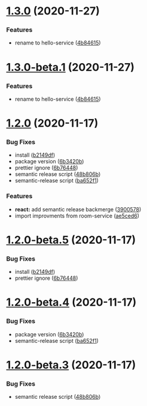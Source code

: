 # [1.3.0](https://github.com/amfa-team/hello-service/compare/v1.2.0...v1.3.0) (2020-11-27)


### Features

* rename to hello-service ([4b84615](https://github.com/amfa-team/hello-service/commit/4b84615f6cd2f0fdbf2807afebe3d62a27be15c8))

# [1.3.0-beta.1](https://github.com/amfa-team/hello-service/compare/v1.2.0...v1.3.0-beta.1) (2020-11-27)


### Features

* rename to hello-service ([4b84615](https://github.com/amfa-team/hello-service/commit/4b84615f6cd2f0fdbf2807afebe3d62a27be15c8))

# [1.2.0](https://github.com/amfa-team/sbs-service-template/compare/v1.1.0...v1.2.0) (2020-11-17)


### Bug Fixes

* install ([b2149df](https://github.com/amfa-team/sbs-service-template/commit/b2149df28311d3afe0b4774af79faecd87ba11f0))
* package version ([6b3420b](https://github.com/amfa-team/sbs-service-template/commit/6b3420b6549512edfdb4b1a623cfce795b5c368b))
* prettier ignore ([6b76448](https://github.com/amfa-team/sbs-service-template/commit/6b764483c6c1db8e5918181c48cd5348839c31b3))
* semantic release script ([48b806b](https://github.com/amfa-team/sbs-service-template/commit/48b806ba4c10c331d104542197f2e526bbccd459))
* semantic-release script ([ba652f1](https://github.com/amfa-team/sbs-service-template/commit/ba652f105c2693b871b980b15582e9474bd2b983))


### Features

* **react:** add semantic release backmerge ([3900578](https://github.com/amfa-team/sbs-service-template/commit/3900578197ba2663733e75eeef5e49806f1e8562))
* import improvments from room-service ([ae5ced6](https://github.com/amfa-team/sbs-service-template/commit/ae5ced61dfd68c6cb2f121abf5141d5d8e4ff592))

# [1.2.0-beta.5](https://github.com/amfa-team/sbs-service-template/compare/v1.2.0-beta.4...v1.2.0-beta.5) (2020-11-17)


### Bug Fixes

* install ([b2149df](https://github.com/amfa-team/sbs-service-template/commit/b2149df28311d3afe0b4774af79faecd87ba11f0))
* prettier ignore ([6b76448](https://github.com/amfa-team/sbs-service-template/commit/6b764483c6c1db8e5918181c48cd5348839c31b3))

# [1.2.0-beta.4](https://github.com/amfa-team/sbs-service-template/compare/v1.2.0-beta.3...v1.2.0-beta.4) (2020-11-17)


### Bug Fixes

* package version ([6b3420b](https://github.com/amfa-team/sbs-service-template/commit/6b3420b6549512edfdb4b1a623cfce795b5c368b))
* semantic-release script ([ba652f1](https://github.com/amfa-team/sbs-service-template/commit/ba652f105c2693b871b980b15582e9474bd2b983))

# [1.2.0-beta.3](https://github.com/amfa-team/sbs-service-template/compare/v1.2.0-beta.2...v1.2.0-beta.3) (2020-11-17)


### Bug Fixes

* semantic release script ([48b806b](https://github.com/amfa-team/sbs-service-template/commit/48b806ba4c10c331d104542197f2e526bbccd459))
